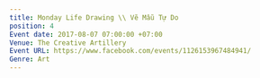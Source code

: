 ```yaml
---
title: Monday Life Drawing \\ Vẽ Mẫu Tự Do
position: 4
Event date: 2017-08-07 07:00:00 +07:00
Venue: The Creative Artillery
Event URL: https://www.facebook.com/events/1126153967484941/
Genre: Art
---
```


